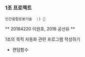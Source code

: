 ### 1조 프로젝트
    인간융합로봇기술  :) 👋

<!--
**wonho1000/wonho1000** is a ✨ _special_ ✨ repository because its `README.md` (this file) appears on your GitHub profile.

Here are some ideas to get you started:

- 🔭 I’m currently working on ...
- 🌱 I’m currently learning ...
- 👯 I’m looking to collaborate on ...
- 🤔 I’m looking for help with ...
- 💬 Ask me about ...
- 📫 How to reach me: ...
- 😄 Pronouns: ...
- ⚡ Fun fact: ...
-->
** 20184220 이원호, 2018 공선유 ** 

1조의 목적 자동화 관련 프로그램 작성하기
- 랜덤함수 
